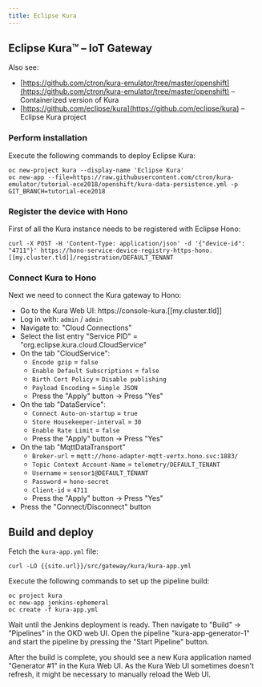 ```yaml
---
title: Eclipse Kura
---
```


## Eclipse Kura™ – IoT Gateway

Also see:

  * [https://github.com/ctron/kura-emulator/tree/master/openshift](https://github.com/ctron/kura-emulator/tree/master/openshift) – Containerized version of Kura
  * [https://github.com/eclipse/kura](https://github.com/eclipse/kura) – Eclipse Kura project

### Perform installation

Execute the following commands to deploy Eclipse Kura:

    oc new-project kura --display-name 'Eclipse Kura'
    oc new-app --file=https://raw.githubusercontent.com/ctron/kura-emulator/tutorial-ece2018/openshift/kura-data-persistence.yml -p GIT_BRANCH=tutorial-ece2018

### Register the device with Hono

First of all the Kura instance needs to be registered with Eclipse Hono:

    curl -X POST -H 'Content-Type: application/json' -d '{"device-id": "4711"}' https://hono-service-device-registry-https-hono.[[my.cluster.tld]]/registration/DEFAULT_TENANT

### Connect Kura to Hono

Next we need to connect the Kura gateway to Hono:

  * Go to the Kura Web UI: https://console-kura.[[my.cluster.tld]]
  * Log in with: `admin` / `admin`
  * Navigate to: "Cloud Connections"
  * Select the list entry "Service PID" = "org.eclipse.kura.cloud.CloudService"
  * On the tab "CloudService":
    * `Encode gzip` = `false`
    * `Enable Default Subscriptions` = `false`
    * `Birth Cert Policy` = `Disable publishing`
    * `Payload Encoding` = `Simple JSON`
    * Press the "Apply" button -> Press "Yes"
  * On the tab "DataService":
    * `Connect Auto-on-startup` = `true`
    * `Store Housekeeper-interval` = `30`
    * `Enable Rate Limit` = `false`
    * Press the "Apply" button -> Press "Yes"
  * On the tab "MqttDataTransport"
    * `Broker-url` = `mqtt://hono-adapter-mqtt-vertx.hono.svc:1883/`
    * `Topic Context Account-Name` = `telemetry/DEFAULT_TENANT`
    * `Username` = `sensor1@DEFAULT_TENANT`
    * `Password` = `hono-secret`
    * `Client-id` = `4711`
    * Press the "Apply" button -> Press "Yes"
  * Press the "Connect/Disconnect" button

## Build and deploy

Fetch the `kura-app.yml` file:

    curl -LO {{site.url}}/src/gateway/kura/kura-app.yml

Execute the following commands to set up the pipeline build:

    oc project kura
    oc new-app jenkins-ephemeral
    oc create -f kura-app.yml

Wait until the Jenkins deployment is ready. Then navigate to "Build" -> "Pipelines" in
the OKD web UI. Open the pipeline "kura-app-generator-1" and start the pipeline by
pressing the "Start Pipeline" button.

After the build is complete, you should see a new Kura application named "Generator #1" in the Kura Web UI. As
the Kura Web UI sometimes doesn't refresh, it might be necessary to manually reload the Web UI.
